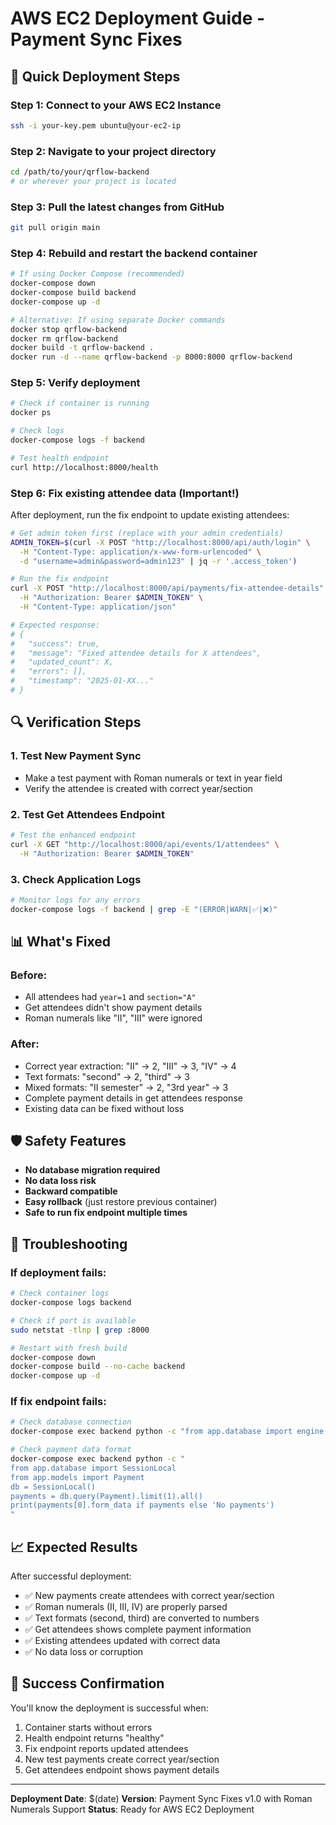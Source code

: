 # AWS EC2 Deployment Guide - Payment Sync Fixes

## 🚀 Quick Deployment Steps

### Step 1: Connect to your AWS EC2 Instance
```bash
ssh -i your-key.pem ubuntu@your-ec2-ip
```

### Step 2: Navigate to your project directory
```bash
cd /path/to/your/qrflow-backend
# or wherever your project is located
```

### Step 3: Pull the latest changes from GitHub
```bash
git pull origin main
```

### Step 4: Rebuild and restart the backend container
```bash
# If using Docker Compose (recommended)
docker-compose down
docker-compose build backend
docker-compose up -d

# Alternative: If using separate Docker commands
docker stop qrflow-backend
docker rm qrflow-backend
docker build -t qrflow-backend .
docker run -d --name qrflow-backend -p 8000:8000 qrflow-backend
```

### Step 5: Verify deployment
```bash
# Check if container is running
docker ps

# Check logs
docker-compose logs -f backend

# Test health endpoint
curl http://localhost:8000/health
```

### Step 6: Fix existing attendee data (Important!)
After deployment, run the fix endpoint to update existing attendees:

```bash
# Get admin token first (replace with your admin credentials)
ADMIN_TOKEN=$(curl -X POST "http://localhost:8000/api/auth/login" \
  -H "Content-Type: application/x-www-form-urlencoded" \
  -d "username=admin&password=admin123" | jq -r '.access_token')

# Run the fix endpoint
curl -X POST "http://localhost:8000/api/payments/fix-attendee-details" \
  -H "Authorization: Bearer $ADMIN_TOKEN" \
  -H "Content-Type: application/json"

# Expected response:
# {
#   "success": true,
#   "message": "Fixed attendee details for X attendees",
#   "updated_count": X,
#   "errors": [],
#   "timestamp": "2025-01-XX..."
# }
```

## 🔍 Verification Steps

### 1. Test New Payment Sync
- Make a test payment with Roman numerals or text in year field
- Verify the attendee is created with correct year/section

### 2. Test Get Attendees Endpoint
```bash
# Test the enhanced endpoint
curl -X GET "http://localhost:8000/api/events/1/attendees" \
  -H "Authorization: Bearer $ADMIN_TOKEN"
```

### 3. Check Application Logs
```bash
# Monitor logs for any errors
docker-compose logs -f backend | grep -E "(ERROR|WARN|✅|❌)"
```

## 📊 What's Fixed

### Before:
- All attendees had `year=1` and `section="A"`
- Get attendees didn't show payment details
- Roman numerals like "II", "III" were ignored

### After:
- Correct year extraction: "II" → 2, "III" → 3, "IV" → 4
- Text formats: "second" → 2, "third" → 3
- Mixed formats: "II semester" → 2, "3rd year" → 3
- Complete payment details in get attendees response
- Existing data can be fixed without loss

## 🛡️ Safety Features

- **No database migration required**
- **No data loss risk**
- **Backward compatible**
- **Easy rollback** (just restore previous container)
- **Safe to run fix endpoint multiple times**

## 🚨 Troubleshooting

### If deployment fails:
```bash
# Check container logs
docker-compose logs backend

# Check if port is available
sudo netstat -tlnp | grep :8000

# Restart with fresh build
docker-compose down
docker-compose build --no-cache backend
docker-compose up -d
```

### If fix endpoint fails:
```bash
# Check database connection
docker-compose exec backend python -c "from app.database import engine; print('DB OK')"

# Check payment data format
docker-compose exec backend python -c "
from app.database import SessionLocal
from app.models import Payment
db = SessionLocal()
payments = db.query(Payment).limit(1).all()
print(payments[0].form_data if payments else 'No payments')
"
```

## 📈 Expected Results

After successful deployment:
- ✅ New payments create attendees with correct year/section
- ✅ Roman numerals (II, III, IV) are properly parsed
- ✅ Text formats (second, third) are converted to numbers
- ✅ Get attendees shows complete payment information
- ✅ Existing attendees updated with correct data
- ✅ No data loss or corruption

## 🎯 Success Confirmation

You'll know the deployment is successful when:
1. Container starts without errors
2. Health endpoint returns "healthy"
3. Fix endpoint reports updated attendees
4. New test payments create correct year/section
5. Get attendees endpoint shows payment details

---

**Deployment Date**: $(date)
**Version**: Payment Sync Fixes v1.0 with Roman Numerals Support
**Status**: Ready for AWS EC2 Deployment
